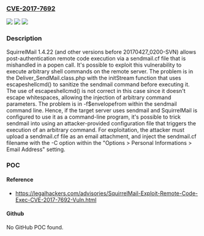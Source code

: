 ### [CVE-2017-7692](https://cve.mitre.org/cgi-bin/cvename.cgi?name=CVE-2017-7692)
![](https://img.shields.io/static/v1?label=Product&message=n%2Fa&color=blue)
![](https://img.shields.io/static/v1?label=Version&message=n%2Fa&color=blue)
![](https://img.shields.io/static/v1?label=Vulnerability&message=n%2Fa&color=brighgreen)

### Description

SquirrelMail 1.4.22 (and other versions before 20170427_0200-SVN) allows post-authentication remote code execution via a sendmail.cf file that is mishandled in a popen call. It's possible to exploit this vulnerability to execute arbitrary shell commands on the remote server. The problem is in the Deliver_SendMail.class.php with the initStream function that uses escapeshellcmd() to sanitize the sendmail command before executing it. The use of escapeshellcmd() is not correct in this case since it doesn't escape whitespaces, allowing the injection of arbitrary command parameters. The problem is in -f$envelopefrom within the sendmail command line. Hence, if the target server uses sendmail and SquirrelMail is configured to use it as a command-line program, it's possible to trick sendmail into using an attacker-provided configuration file that triggers the execution of an arbitrary command. For exploitation, the attacker must upload a sendmail.cf file as an email attachment, and inject the sendmail.cf filename with the -C option within the "Options > Personal Informations > Email Address" setting.

### POC

#### Reference
- https://legalhackers.com/advisories/SquirrelMail-Exploit-Remote-Code-Exec-CVE-2017-7692-Vuln.html

#### Github
No GitHub POC found.


